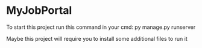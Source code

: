 # MyJobPortal
To start this project run this command in your cmd:
py manage.py runserver

Maybe this project will require you to install some additional files to run it
